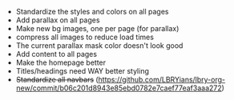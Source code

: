 - Standardize the styles and colors on all pages
- Add parallax on all pages
- Make new bg images, one per page (for parallax)
- compress all images to reduce load times
- The current parallax mask color doesn't look good
- Add content to all pages
- Make the homepage better
- Titles/headings need WAY better styling 
- ~~Standardize all navbars~~ (https://github.com/LBRYians/lbry-org-new/commit/b06c201d8943e85ebd0782e7caef77eaf3aaa272)